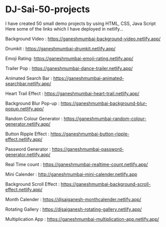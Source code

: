 # DJ-Sai-50-projects
I have created 50 small demo projects by using HTML, CSS, Java Script
Here some of the links which I have deployed in netlify...

Background Video : https://ganeshmumbai-background-video.netlify.app/

Drumkit : https://ganeshmumbai-drumkit.netlify.app/

Emoji Rating: https://ganeshmumbai-emoji-rating.netlify.app/

Trailer Pop : https://ganeshmumbai-dance-trailer.netlify.app/

Animated Search Bar : https://ganeshmumbai-animated-searchbar.netlify.app/

Heart Trail Effect : https://ganeshmumbai-heart-trail.netlify.app/

Background Blur Pop-up : https://ganeshmumbai-background-blur-popup.netlify.app/

Random Colour Generator : https://ganeshmumbai-random-colour-generator.netlify.app/

Button Ripple Effect : https://ganeshmumbai-button-ripple-effect.netlify.app/

Password Generator :  https://ganeshmumbai-password-generator.netlify.app/

Real Time count :  https://ganeshmumbai-realtime-count.netlify.app/

Mini Calender : http://ganeshmumbai-mini-calender.netlify.app

Background Scroll Effect : https://ganeshmumbai-background-scroll-effect.netlify.app/

Month Calender : 
https://djsaiganesh-monthcalender.netlify.app/

Rotating Gallery : 
https://djsaiganesh-rotating-gallery.netlify.app/

Multiplication App :
https://ganeshmumbai-multiplication-app.netlify.app/
